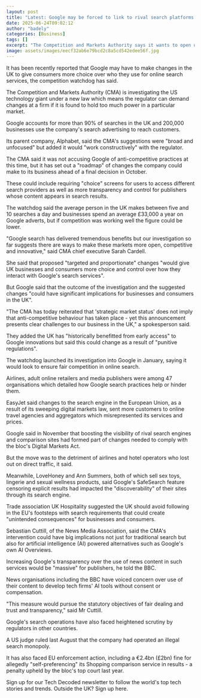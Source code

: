 ```yaml
---
layout: post
title: "Latest: Google may be forced to link to rival search platforms in the UK"
date: 2025-06-24T09:02:12
author: "badely"
categories: [Business]
tags: []
excerpt: "The Competition and Markets Authority says it wants to open up the UK search market."
image: assets/images/eecf32ab6e79bcd2c8a5cd542edee56f.jpg
---
```


It has been recently reported that Google may have to make changes in the UK to give consumers more choice over who they use for online search services, the competition watchdog has said.  

The Competition and Markets Authority (CMA) is investigating the US technology giant under a new law which means the regulator can demand changes at a firm if it is found to hold too much power in a particular market.

Google accounts for more than 90% of searches in the UK and 200,000 businesses use the company's search advertising to reach customers.

Its parent company, Alphabet, said the CMA's suggestions were "broad and unfocused" but added it would "work constructively" with the regulator.

The CMA said it was not accusing Google of anti-competitive practices at this time, but it has set out a "roadmap" of changes the company could make to its business ahead of a final decision in October.

These could include requiring "choice" screens for users to access different search providers as well as more transparency and control for publishers whose content appears in search results.

The watchdog said the average person in the UK makes between five and 10 searches a day and businesses spend an average £33,000 a year on Google adverts, but if competition was working well the figure could be lower.

"Google search has delivered tremendous benefits but our investigation so far suggests there are ways to make these markets more open, competitive and innovative," said CMA chief executive Sarah Cardell.

She said that proposed "targeted and proportionate" changes "would give UK businesses and consumers more choice and control over how they interact with Google's search services".

But Google said that the outcome of the investigation and the suggested changes "could have significant implications for businesses and consumers in the UK".

"The CMA has today reiterated that 'strategic market status' does not imply that anti-competitive behaviour has taken place - yet this announcement presents clear challenges to our business in the UK," a spokesperson said.

They added the UK has "historically benefitted from early access" to Google innovations but said this could change as a result of "punitive regulations".

The watchdog launched its investigation into Google in January, saying it would look to ensure fair competition in online search.

Airlines, adult online retailers and media publishers were among 47 organisations which detailed how Google search practices help or hinder them. 

EasyJet said changes to the search engine in the European Union, as a result of its sweeping digital markets law, sent more customers to online travel agencies and aggregators which misrepresented its services and prices.

Google said in November that boosting the visibility of rival search engines and comparison sites had formed part of changes needed to comply with the bloc's Digital Markets Act.

But the move was to the detriment of  airlines and hotel operators who lost out on direct traffic, it said.

Meanwhile, LoveHoney and Ann Summers, both of which sell sex toys, lingerie and sexual wellness products, said Google's SafeSearch feature censoring explicit results had impacted the "discoverability" of their sites through its search engine. 

Trade association UK Hospitality suggested the UK should avoid following in the EU's footsteps with search requirements that could create "unintended consequences" for businesses and consumers.

Sebastian Cuttill, of the News Media Association, said the CMA's intervention could have big implications not just for traditional search but also for artificial intelligence (AI) powered alternatives such as Google's own AI Overviews.

Increasing Google's transparency over the use of news content in such services would be "massive" for publishers, he told the BBC.

News organisations including the BBC have voiced concern over use of their content to develop tech firms' AI tools without consent or compensation.

"This measure would pursue the statutory objectives of fair dealing and trust and transparency," said Mr Cuttill.

Google's search operations have also faced heightened scrutiny by regulators in other countries.

A US judge ruled last August that the company had operated an illegal search monopoly.

It has also faced EU enforcement action, including a €2.4bn (£2bn) fine for allegedly "self-preferencing" its Shopping comparison service in results - a penalty upheld by the bloc's top court last year.

Sign up for our Tech Decoded newsletter to follow the world's top tech stories and trends. Outside the UK? Sign up here.

